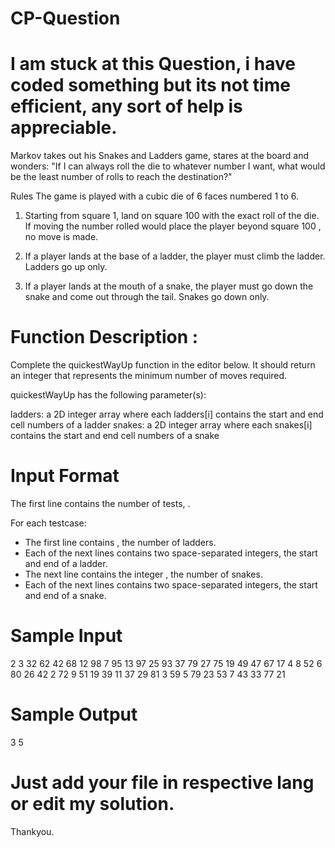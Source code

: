 # CP-Question
# I am stuck at this Question, i have coded something but its not time efficient, any sort of help is appreciable.

Markov takes out his Snakes and Ladders game, stares at the board and wonders: "If I can always roll the die to whatever number I want, what would be the least number of rolls to reach the destination?"


Rules The game is played with a cubic die of 6 faces numbered 1 to 6.

1. Starting from square 1, land on square 100 with the exact roll of the die. If moving the number rolled would place the player beyond square 100 , no move is made.

2. If a player lands at the base of a ladder, the player must climb the ladder. Ladders go up only.

3. If a player lands at the mouth of a snake, the player must go down the snake and come out through the tail. Snakes go down only.

# Function Description :

Complete the quickestWayUp function in the editor below. It should return an integer that represents the minimum number of moves required.

quickestWayUp has the following parameter(s):

ladders: a 2D integer array where each ladders[i] contains the start and end cell numbers of a ladder
snakes: a 2D integer array where each snakes[i] contains the start and end cell numbers of a snake

# Input Format

The first line contains the number of tests, .

For each testcase:
- The first line contains , the number of ladders.
- Each of the next  lines contains two space-separated integers, the start and end of a ladder.
- The next line contains the integer , the number of snakes.
- Each of the next  lines contains two space-separated integers, the start and end of a snake.

# Sample Input

2
3
32 62
42 68
12 98
7
95 13
97 25
93 37
79 27
75 19
49 47
67 17
4
8 52
6 80
26 42
2 72
9
51 19
39 11
37 29
81 3
59 5
79 23
53 7
43 33
77 21 

# Sample Output

3
5

# Just add your file in respective lang or edit my solution.
Thankyou.

